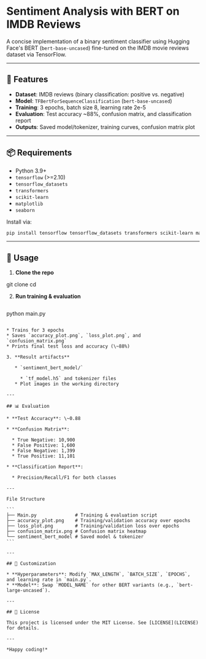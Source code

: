 # Sentiment Analysis with BERT on IMDB Reviews

A concise implementation of a binary sentiment classifier using Hugging Face's BERT (`bert-base-uncased`) fine-tuned on the IMDB movie reviews dataset via TensorFlow.

---

## 🚀 Features

* **Dataset**: IMDB reviews (binary classification: positive vs. negative)
* **Model**: `TFBertForSequenceClassification` (`bert-base-uncased`)
* **Training**: 3 epochs, batch size 8, learning rate 2e-5
* **Evaluation**: Test accuracy ~88%, confusion matrix, and classification report
* **Outputs**: Saved model/tokenizer, training curves, confusion matrix plot

---

## 📦 Requirements

* Python 3.9+
* `tensorflow` (>=2.10)
* `tensorflow_datasets`
* `transformers`
* `scikit-learn`
* `matplotlib`
* `seaborn`

Install via:

```bash
pip install tensorflow tensorflow_datasets transformers scikit-learn matplotlib seaborn
```

---

## 📝 Usage

1. **Clone the repo**

  

git clone <your-repo-url>
cd <repo-folder>



2. **Run training & evaluation**
   ```bash
python main.py
````

* Trains for 3 epochs
* Saves `accuracy_plot.png`, `loss_plot.png`, and `confusion_matrix.png`
* Prints final test loss and accuracy (\~88%)

3. **Result artifacts**

   * `sentiment_bert_model/`

     * `tf_model.h5` and tokenizer files
   * Plot images in the working directory

---

## 📊 Evaluation

* **Test Accuracy**: \~0.88

* **Confusion Matrix**:

  * True Negative: 10,900
  * False Positive: 1,600
  * False Negative: 1,399
  * True Positive: 11,101

* **Classification Report**:

  * Precision/Recall/F1 for both classes

---

File Structure

```
├── Main.py              # Training & evaluation script
├── accuracy_plot.png    # Training/validation accuracy over epochs
├── loss_plot.png        # Training/validation loss over epochs
├── confusion_matrix.png # Confusion matrix heatmap
└── sentiment_bert_model # Saved model & tokenizer
```

---

## 🔧 Customization

* **Hyperparameters**: Modify `MAX_LENGTH`, `BATCH_SIZE`, `EPOCHS`, and learning rate in `main.py`.
* **Model**: Swap `MODEL_NAME` for other BERT variants (e.g., `bert-large-uncased`).

---

## 📄 License

This project is licensed under the MIT License. See [LICENSE](LICENSE) for details.

---

*Happy coding!*
